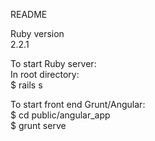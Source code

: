 README<br />

Ruby version<br />
2.2.1<br />

To start Ruby server:<br />
In root directory:<br />
$ rails s<br />

To start front end Grunt/Angular:<br />
$ cd public/angular_app<br />
$ grunt serve<br />

